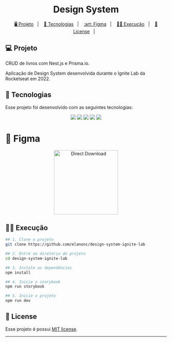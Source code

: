 <h1 align="center">
  Design System
</h1>

<p align="center">
  <a href="#-projeto">🖥️ Projeto</a>&nbsp;&nbsp;&nbsp;|&nbsp;&nbsp;&nbsp;
  <a href="#-tecnologias">🚀 Tecnologias</a>&nbsp;&nbsp;&nbsp;|&nbsp;&nbsp;&nbsp;
  <a href="#-figma">:art: Figma</a>&nbsp;&nbsp;&nbsp;|&nbsp;&nbsp;&nbsp;
  <a href="#-execução">👨‍💻 Execução</a>&nbsp;&nbsp;&nbsp;|&nbsp;&nbsp;&nbsp;
  <a href="#-license">📝 License</a>&nbsp;&nbsp;&nbsp;|&nbsp;&nbsp;&nbsp;
</p>


## 💻 Projeto

CRUD de livros com Nest.js e Prisma.io.  

Aplicação de Design System desenvolvida durante o Ignite Lab da Rocketseat em 2022. 

## 🚀 Tecnologias

Esse projeto foi desenvolvido com as seguintes tecnologias:

<p align="center">
    <img src="https://img.shields.io/badge/typescript-%23007ACC.svg?style=for-the-badge&logo=typescript&logoColor=white">
    <img src="https://img.shields.io/badge/react-%2320232a.svg?style=for-the-badge&logo=react&logoColor=%2361DAFB">
    <img src="https://img.shields.io/badge/-Storybook-FF4785?style=for-the-badge&logo=storybook&logoColor=white">
    <img src="https://img.shields.io/badge/tailwindcss-%2338B2AC.svg?style=for-the-badge&logo=tailwind-css&logoColor=white">
    <img src="https://img.shields.io/badge/badge/figma-%23F24E1E.svg?style=for-the-badge&logo=figma&logoColor=white">
</p>

# :art:	 Figma

<p align="center">
    <a href="https://www.figma.com/file/WBx7iifytwe96G6GNwsHc5/Design-System?node-id=0%3A1&t=uEcVR6g6csEWZxzp-1">
      <img alt="Direct Download" src="https://img.shields.io/badge/Access Web Layout-black?style=flat-square&logo=figma&logoColor=red" width="200px" />
    </a>
</p>

## 👨‍💻 Execução

```bash
## 1. Clone o projeto
git clone https://github.com/elanonc/design-system-ignite-lab

## 2. Entre no diretório do projeto
cd design-system-ignite-lab

## 3. Instale as dependências
npm install

## 4. Inicie o storybook
npm run storybook

## 5. Inicie o projeto
npm run dev
```

## 📝 License

Esse projeto é possui [MIT license](./LICENSE).

---
